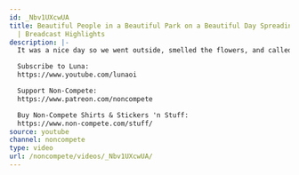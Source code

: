 ```yaml
---
id: _Nbv1UXcwUA
title: Beautiful People in a Beautiful Park on a Beautiful Day Spreading Communism
  | Breadcast Highlights
description: |-
  It was a nice day so we went outside, smelled the flowers, and called for the dismantling of capitalism

  Subscribe to Luna:
  https://www.youtube.com/lunaoi

  Support Non-Compete:
  https://www.patreon.com/noncompete

  Buy Non-Compete Shirts & Stickers 'n Stuff:
  https://www.non-compete.com/stuff/
source: youtube
channel: noncompete
type: video
url: /noncompete/videos/_Nbv1UXcwUA/
---
```


